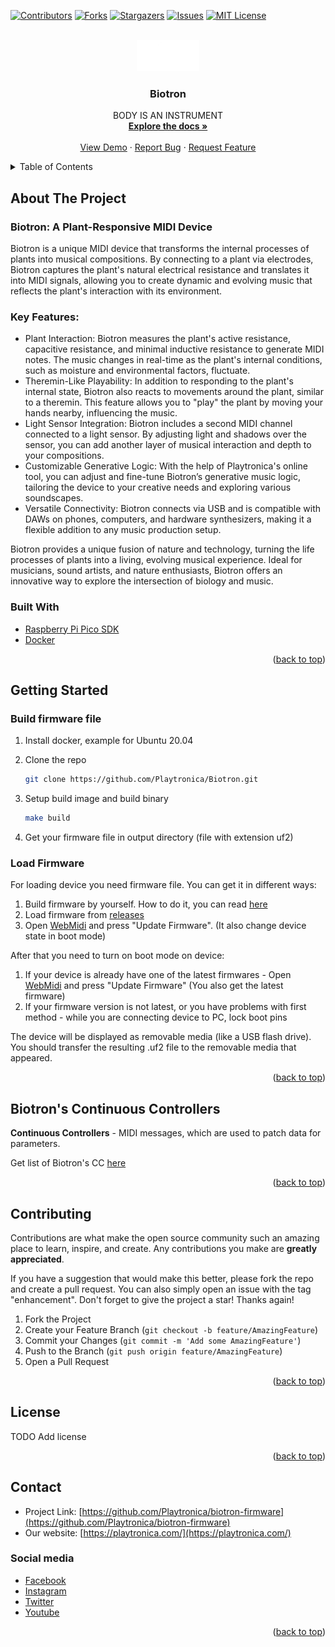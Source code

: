 <div id="top"></div>

<!-- PROJECT SHIELDS -->
<!--
*** I'm using markdown "reference style" links for readability.
*** Reference links are enclosed in brackets [ ] instead of parentheses ( ).
*** See the bottom of this document for the declaration of the reference variables
*** for contributors-url, forks-url, etc. This is an optional, concise syntax you may use.
*** https://www.markdownguide.org/basic-syntax/#reference-style-links
-->
[![Contributors][contributors-shield]][contributors-url]
[![Forks][forks-shield]][forks-url]
[![Stargazers][stars-shield]][stars-url]
[![Issues][issues-shield]][issues-url]
[![MIT License][license-shield]][license-url]


<!-- PROJECT LOGO -->
<br />
<div align="center">
  <a href="https://github.com/Playtronica">
    <img src="static/logo.png" alt="Logo" width="100">
  </a>

<h3 align="center">Biotron</h3>

  <p align="center">
    BODY IS AN INSTRUMENT
    <br />
    <a href="https://github.com/Playtronica/Biotron"><strong>Explore the docs »</strong></a>
    <br />
    <br />
    <a href="#">View Demo</a>
    ·
    <a href="https://github.com/Playtronica/Biotron/issues">Report Bug</a>
    ·
    <a href="https://github.com/Playtronica/Biotron/issues">Request Feature</a>
  </p>
</div>



<!-- TABLE OF CONTENTS -->

<details>

  <summary>Table of Contents</summary>

  <ol>
    <li>
      <a href="#about-the-project">About The Project</a>
      <ul>
        <li><a href="#built-with">Built With</a></li>
      </ul>
    </li>
    <li>
      <a href="#getting-started">Getting Started</a>
      <ul>
        <li><a href="#build-firmware-file">Build firmware file</a></li>
        <li><a href="#load-firmware">Load Firmware</a></li>
      </ul>
    </li>
    <li><a href="#biotrons-continuous-controllers-">Biotron's Continuous Controllers</a></li>
    <li><a href="#contributing">Contributing</a></li>
    <li><a href="#license">License</a></li>
    <li><a href="#contact">Contact</a></li>
  </ol>

</details>


## About The Project

### Biotron: A Plant-Responsive MIDI Device

Biotron is a unique MIDI device that transforms the internal processes of plants into musical compositions. By connecting to a plant via electrodes, Biotron captures the plant's natural electrical resistance and translates it into MIDI signals, allowing you to create dynamic and evolving music that reflects the plant's interaction with its environment.

### Key Features:

- Plant Interaction: Biotron measures the plant's active resistance, capacitive resistance, and minimal inductive resistance to generate MIDI notes. The music changes in real-time as the plant's internal conditions, such as moisture and environmental factors, fluctuate.
- Theremin-Like Playability: In addition to responding to the plant's internal state, Biotron also reacts to movements around the plant, similar to a theremin. This feature allows you to "play" the plant by moving your hands nearby, influencing the music.
- Light Sensor Integration: Biotron includes a second MIDI channel connected to a light sensor. By adjusting light and shadows over the sensor, you can add another layer of musical interaction and depth to your compositions.
- Customizable Generative Logic: With the help of Playtronica's online tool, you can adjust and fine-tune Biotron’s generative music logic, tailoring the device to your creative needs and exploring various soundscapes.
- Versatile Connectivity: Biotron connects via USB and is compatible with DAWs on phones, computers, and hardware synthesizers, making it a flexible addition to any music production setup.

Biotron provides a unique fusion of nature and technology, turning the life processes of plants into a living, evolving musical experience. Ideal for musicians, sound artists, and nature enthusiasts, Biotron offers an innovative way to explore the intersection of biology and music.


### Built With

* [Raspberry Pi Pico SDK](https://github.com/raspberrypi/pico-sdk)
* [Docker](https://www.docker.com/)

<p align="right">(<a href="#top">back to top</a>)</p>

<!-- GETTING STARTED -->
## Getting Started

### Build firmware file


1. Install docker, example for Ubuntu 20.04

2. Clone the repo
   ```sh
   git clone https://github.com/Playtronica/Biotron.git
   ```
3. Setup build image and build binary
   ```sh
   make build
   ```
4. Get your firmware file in output directory (file with extension uf2)


### Load Firmware

For loading device you need firmware file. You can get it in different ways:
1) Build firmware by yourself. How to do it, you can read [here](#build-firmware-file)
2) Load firmware from [releases](https://github.com/Playtronica/biotron-firmware/releases/latest)
3) Open [WebMidi](https://playtronica.github.io/WebMidiVue/#/biotron) and press "Update Firmware". 
(It also change device state in boot mode)

After that you need to turn on boot mode on device:

1) If your device is already have one of the latest firmwares - 
Open [WebMidi](https://playtronica.github.io/WebMidiVue/#/biotron) and press "Update Firmware" 
(You also get the latest firmware)
2) If your firmware version is not latest, or you have problems with first method -
while you are connecting device to PC, lock boot pins

The device will be displayed as removable media (like a USB flash drive).
You should transfer the resulting .uf2 file to the removable media that appeared.


<p align="right">(<a href="#top">back to top</a>)</p>

<!-- COMMANDS -->
## Biotron's Continuous Controllers 
**Continuous Controllers** - MIDI messages, 
which are used to patch data for parameters.

Get list of Biotron's CC [here](./CC.md)

<p align="right">(<a href="#top">back to top</a>)</p>

<!-- CONTRIBUTING -->
## Contributing

Contributions are what make the open source community such an amazing place to learn, inspire, and create. Any contributions you make are **greatly appreciated**.

If you have a suggestion that would make this better, please fork the repo and create a pull request. You can also simply open an issue with the tag "enhancement".
Don't forget to give the project a star! Thanks again!

1. Fork the Project
2. Create your Feature Branch (`git checkout -b feature/AmazingFeature`)
3. Commit your Changes (`git commit -m 'Add some AmazingFeature'`)
4. Push to the Branch (`git push origin feature/AmazingFeature`)
5. Open a Pull Request

<p align="right">(<a href="#top">back to top</a>)</p>



<!-- LICENSE -->
## License
TODO Add license

<!-- Distributed under the MIT License. See `LICENSE.txt` for more information. -->

<p align="right">(<a href="#top">back to top</a>)</p>



<!-- CONTACT -->
## Contact

* Project Link: [https://github.com/Playtronica/biotron-firmware](https://github.com/Playtronica/biotron-firmware)
* Our website: [https://playtronica.com/](https://playtronica.com/)

### Social media
* [Facebook](https://www.facebook.com/playtronica)
* [Instagram](http://instagram.com/playtronica)
* [Twitter](https://twitter.com/playtronica)
* [Youtube](https://www.youtube.com/playtronica)


<p align="right">(<a href="#top">back to top</a>)</p>



<!-- ACKNOWLEDGMENTS -->
<!-- ## Acknowledgments
* []()
* []()
* []()
<p align="right">(<a href="#top">back to top</a>)</p> -->


<!-- MARKDOWN LINKS & IMAGES -->
<!-- https://www.markdownguide.org/basic-syntax/#reference-style-links -->
[contributors-shield]: https://img.shields.io/github/contributors/Playtronica/Biotron.svg?style=for-the-badge
[contributors-url]: https://github.com/Playtronica/Biotron/graphs/contributors
[forks-shield]: https://img.shields.io/github/forks/Playtronica/Biotron.svg?style=for-the-badge
[forks-url]: https://github.com/Playtronica/Biotron/network/members
[stars-shield]: https://img.shields.io/github/stars/Playtronica/Biotron.svg?style=for-the-badge
[stars-url]: https://github.com/Playtronica/Biotron/stargazers
[issues-shield]: https://img.shields.io/github/issues/Playtronica/Biotron.svg?style=for-the-badge
[issues-url]: https://github.com/Playtronica/Biotron/issues
[license-shield]: https://img.shields.io/github/license/Playtronica/Biotron.svg?style=for-the-badge
[license-url]: https://github.com/Playtronica/Biotron/blob/master/LICENSE.txt
[linkedin-shield]: https://img.shields.io/badge/-LinkedIn-black.svg?style=for-the-badge&logo=linkedin&colorB=555
[linkedin-url]: https://linkedin.com/in/linkedin_username

